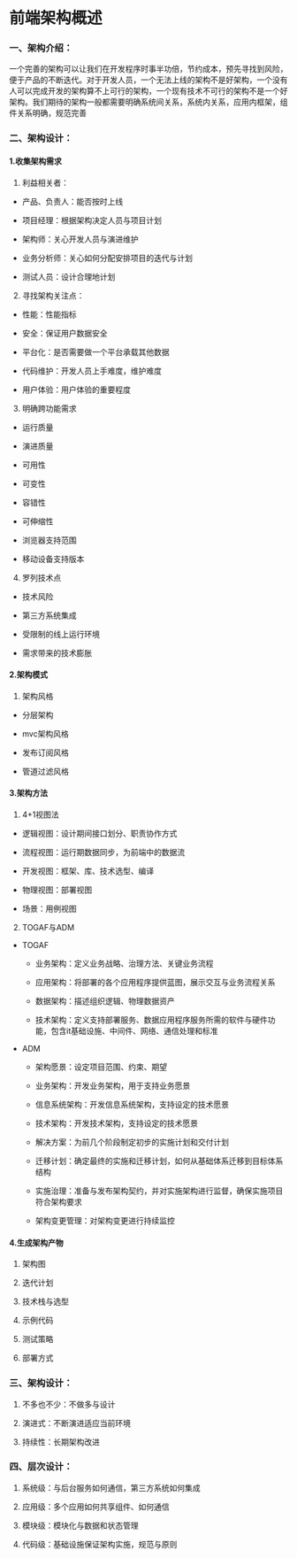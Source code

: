 # 前端架构概述

### 一、架构介绍：

一个完善的架构可以让我们在开发程序时事半功倍，节约成本，预先寻找到风险，便于产品的不断迭代。对于开发人员，一个无法上线的架构不是好架构，一个没有人可以完成开发的架构算不上可行的架构，一个现有技术不可行的架构不是一个好架构。我们期待的架构一般都需要明确系统间关系，系统内关系，应用内框架，组件关系明确，规范完善

### 二、架构设计：

#### 1.收集架构需求

1. 利益相关者：

- 产品、负责人：能否按时上线

- 项目经理：根据架构决定人员与项目计划

- 架构师：关心开发人员与演进维护

- 业务分析师：关心如何分配安排项目的迭代与计划

- 测试人员：设计合理地计划

2. 寻找架构关注点：

- 性能：性能指标

- 安全：保证用户数据安全

- 平台化：是否需要做一个平台承载其他数据

- 代码维护：开发人员上手难度，维护难度

- 用户体验：用户体验的重要程度

3. 明确跨功能需求

- 运行质量

- 演进质量

- 可用性

- 可变性

- 容错性

- 可伸缩性

- 浏览器支持范围

- 移动设备支持版本

4. 罗列技术点

- 技术风险

- 第三方系统集成

- 受限制的线上运行环境

- 需求带来的技术膨胀

#### 2.架构模式

1. 架构风格

- 分层架构

- mvc架构风格

- 发布订阅风格

- 管道过滤风格

#### 3.架构方法

1. 4+1视图法

- 逻辑视图：设计期间接口划分、职责协作方式

- 流程视图：运行期数据同步，为前端中的数据流

- 开发视图：框架、库、技术选型、编译

- 物理视图：部署视图

- 场景：用例视图

2. TOGAF与ADM

- TOGAF
  
    - 业务架构：定义业务战略、治理方法、关键业务流程
    
    - 应用架构：将部署的各个应用程序提供蓝图，展示交互与业务流程关系
    
    - 数据架构：描述组织逻辑、物理数据资产
    
    - 技术架构：定义支持部署服务、数据应用程序服务所需的软件与硬件功能，包含it基础设施、中间件、网络、通信处理和标准

- ADM
  
    - 架构愿景：设定项目范围、约束、期望
    
    - 业务架构：开发业务架构，用于支持业务愿景
    
    - 信息系统架构：开发信息系统架构，支持设定的技术愿景
    
    - 技术架构：开发技术架构，支持设定的技术愿景
    
    - 解决方案：为前几个阶段制定初步的实施计划和交付计划
    
    - 迁移计划：确定最终的实施和迁移计划，如何从基础体系迁移到目标体系结构
    
    - 实施治理：准备与发布架构契约，并对实施架构进行监督，确保实施项目符合架构要求
    
    - 架构变更管理：对架构变更进行持续监控

#### 4.生成架构产物

1. 架构图

2. 迭代计划

3. 技术栈与选型

4. 示例代码

5. 测试策略

6. 部署方式

### 三、架构设计：

1. 不多也不少：不做多与设计

2. 演进式：不断演进适应当前环境

3. 持续性：长期架构改进

### 四、层次设计：

1. 系统级：与后台服务如何通信，第三方系统如何集成

2. 应用级：多个应用如何共享组件、如何通信

3. 模块级：模块化与数据和状态管理

4. 代码级：基础设施保证架构实施，规范与原则

